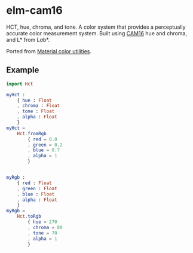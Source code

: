 # elm-cam16

HCT, hue, chroma, and tone. A color system that provides a perceptually accurate
color measurement system. Built using
[CAM16](https://en.wikipedia.org/wiki/Color_appearance_model) hue and chroma,
and L* from L*a*b*.

Ported from
[Material color utilities](https://github.com/material-foundation/material-color-utilities).

## Example

```elm
import Hct

myHct :
    { hue : Float
    , chroma : Float
    , tone : Float
    , alpha : Float
    }
myHct =
    Hct.fromRgb
        { red = 0.8
        , green = 0.2
        , blue = 0.7
        , alpha = 1
        }


myRgb :
    { red : Float
    , green : Float
    , blue : Float
    , alpha : Float
    }
myRgb =
    Hct.toRgb
        { hue = 270
        , chroma = 80
        , tone = 70
        , alpha = 1
        }
```
